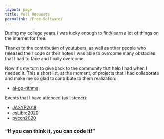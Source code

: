 ```yaml
---
layout: page
title: Pull Requests
permalink: /Free-Software/
---
```


During my college years, I was lucky enough to find/learn a lot of things on the internet for free.

Thanks to the contribution of youtubers, as well as other people who released their code or their notes I was able to overcome many obstacles that I had to face and finally overcome.

Now it's my turn to give back to the community that help I had when I needed it. This a short list, at the moment, of projects that I had collaborate and make me so glad to contribute to them realization:

* [al-go-rithms](https://github.com/ZoranPandovski/al-go-rithms)


Events that I have attended (as listener):

* [JASYP2018](https://interferencias.tech/jasyp/18/)
* [esLibre2020](https://eslib.re/2020/programa/)
* [pycon2020](https://2020.es.pycon.org/index.html#agenda)



### “If you can think it, you can code it!”
